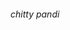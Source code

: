 <html lang="en">
<head>
    <meta charset="UTF-8">
    <meta name="viewport" content="width=device-width, initial-scale=1.0">
    <title>html page 1</title>
</head>
<body>
<p><h6>chitty pandi</h6></p>
</body>
</html>
